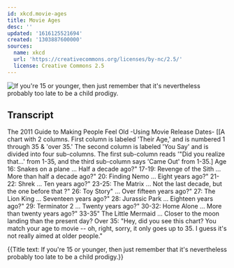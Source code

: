```yaml
---
id: xkcd.movie-ages
title: Movie Ages
desc: ''
updated: '1616125521694'
created: '1303887600000'
sources:
  name: xkcd
  url: 'https://creativecommons.org/licenses/by-nc/2.5/'
  license: Creative Commons 2.5
---
```

![If you're 15 or younger, then just remember that it's nevertheless probably too late to be a child prodigy.](https://imgs.xkcd.com/comics/movie_ages.png)

## Transcript
The 2011 Guide to Making People Feel Old
-Using Movie Release Dates-
[[A chart with 2 columns. First column is labeled 'Their Age,' and is numbered 1 through 35 & 'over 35.' The second column is labeled 'You Say' and is divided into four sub-columns. The first sub-column reads '"Did you realize that...' from 1-35, and the third sub-column says 'Came Out' from 1-35.]
Age 16: Snakes on a plane ... Half a decade ago?"
17-19: Revenge of the Sith ... More than half a decade ago?"
20: Finding Nemo ... Eight years ago?"
21-22: Shrek ... Ten years ago?"
23-25: The Matrix ... Not the last decade, but the one before 
that
?"
26: Toy Story" ... Over fifteen years ago?"
27: The Lion King ... Seventeen years ago?"
28: Jurassic Park ... Eighteen years ago?"
29: Terminator 2 ... Twenty years ago?"
30-32: Home Alone ... More than twenty years ago?"
33-35" The Little Mermaid ... Closer to the moon landing than the present day?
Over 35: "Hey, did you see this chart? You match your age to movie -- oh, right, sorry, it only goes up to 35. I guess it's not really aimed at older people."

{{Title text: If you're 15 or younger, then just remember that it's nevertheless probably too late to be a child prodigy.}}
